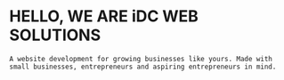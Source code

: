 # HELLO, WE ARE iDC WEB SOLUTIONS

	A website development for growing businesses like yours. Made with small businesses, entrepreneurs and aspiring entrepreneurs in mind.
